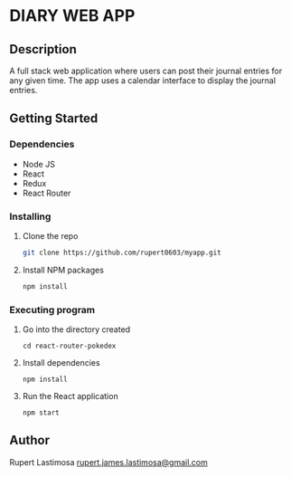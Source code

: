 # DIARY WEB APP

## Description
A full stack web application where users can post their journal entries for any given time. The app uses a calendar interface to display the journal entries.

## Getting Started

### Dependencies

* Node JS
* React
* Redux
* React Router

### Installing

1. Clone the repo
   ```sh
   git clone https://github.com/rupert0603/myapp.git
   ```
2. Install NPM packages
   ```sh
   npm install
   ```
   
### Executing program

1. Go into the directory created
   ```
   cd react-router-pokedex
   ```
2. Install dependencies
   ```
   npm install
   ```
4. Run the React application
   ```
   npm start
   ```

## Author

Rupert Lastimosa rupert.james.lastimosa@gmail.com

